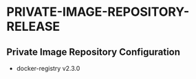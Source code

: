 # PRIVATE-IMAGE-REPOSITORY-RELEASE

## Private Image Repository Configuration
- docker-registry v2.3.0
